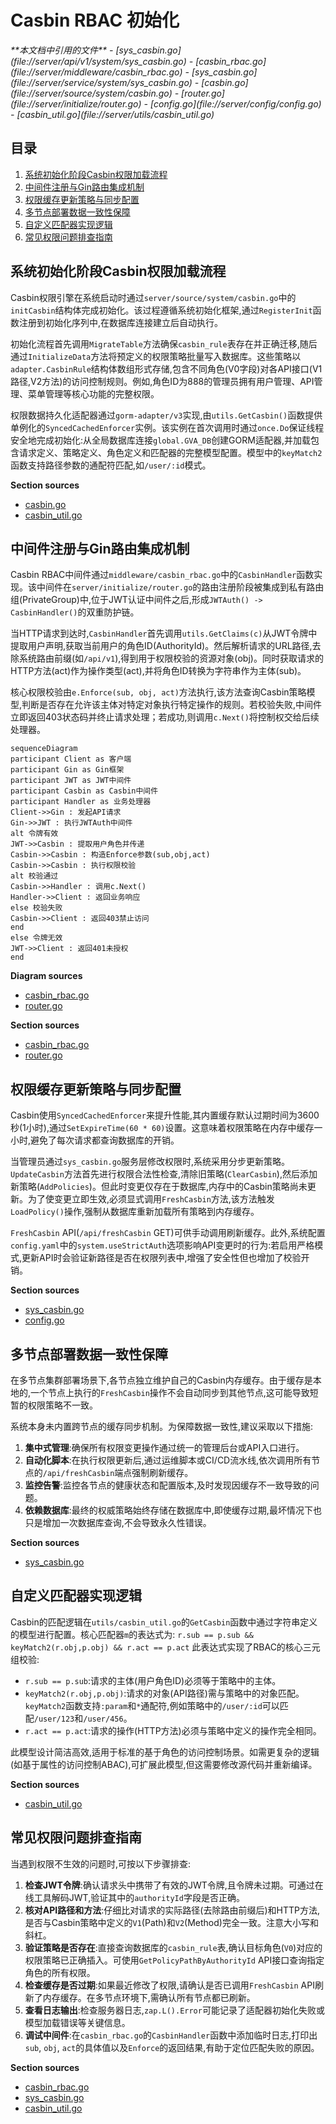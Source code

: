 # Casbin RBAC 初始化

<cite>
**本文档中引用的文件**
- [sys_casbin.go](file://server/api/v1/system/sys_casbin.go)
- [casbin_rbac.go](file://server/middleware/casbin_rbac.go)
- [sys_casbin.go](file://server/service/system/sys_casbin.go)
- [casbin.go](file://server/source/system/casbin.go)
- [router.go](file://server/initialize/router.go)
- [config.go](file://server/config/config.go)
- [casbin_util.go](file://server/utils/casbin_util.go)
</cite>

## 目录
1. [系统初始化阶段Casbin权限加载流程](#系统初始化阶段casbin权限加载流程)
2. [中间件注册与Gin路由集成机制](#中间件注册与gin路由集成机制)
3. [权限缓存更新策略与同步配置](#权限缓存更新策略与同步配置)
4. [多节点部署数据一致性保障](#多节点部署数据一致性保障)
5. [自定义匹配器实现逻辑](#自定义匹配器实现逻辑)
6. [常见权限问题排查指南](#常见权限问题排查指南)

## 系统初始化阶段Casbin权限加载流程

Casbin权限引擎在系统启动时通过`server/source/system/casbin.go`中的`initCasbin`结构体完成初始化。该过程遵循系统初始化框架,通过`RegisterInit`函数注册到初始化序列中,在数据库连接建立后自动执行。

初始化流程首先调用`MigrateTable`方法确保`casbin_rule`表存在并正确迁移,随后通过`InitializeData`方法将预定义的权限策略批量写入数据库。这些策略以`adapter.CasbinRule`结构体数组形式存储,包含不同角色(V0字段)对各API接口(V1路径,V2方法)的访问控制规则。例如,角色ID为888的管理员拥有用户管理、API管理、菜单管理等核心功能的完整权限。

权限数据持久化适配器通过`gorm-adapter/v3`实现,由`utils.GetCasbin()`函数提供单例化的`SyncedCachedEnforcer`实例。该实例在首次调用时通过`once.Do`保证线程安全地完成初始化:从全局数据库连接`global.GVA_DB`创建GORM适配器,并加载包含请求定义、策略定义、角色定义和匹配器的完整模型配置。模型中的`keyMatch2`函数支持路径参数的通配符匹配,如`/user/:id`模式。

**Section sources**
- [casbin.go](file://server/source/system/casbin.go#L0-L303)
- [casbin_util.go](file://server/utils/casbin_util.go#L18-L51)

## 中间件注册与Gin路由集成机制

Casbin RBAC中间件通过`middleware/casbin_rbac.go`中的`CasbinHandler`函数实现。该中间件在`server/initialize/router.go`的路由注册阶段被集成到私有路由组(PrivateGroup)中,位于JWT认证中间件之后,形成`JWTAuth() -> CasbinHandler()`的双重防护链。

当HTTP请求到达时,`CasbinHandler`首先调用`utils.GetClaims(c)`从JWT令牌中提取用户声明,获取当前用户的角色ID(AuthorityId)。然后解析请求的URL路径,去除系统路由前缀(如`/api/v1`),得到用于权限校验的资源对象(obj)。同时获取请求的HTTP方法(act)作为操作类型(act),并将角色ID转换为字符串作为主体(sub)。

核心权限校验由`e.Enforce(sub, obj, act)`方法执行,该方法查询Casbin策略模型,判断是否存在允许该主体对特定对象执行特定操作的规则。若校验失败,中间件立即返回403状态码并终止请求处理；若成功,则调用`c.Next()`将控制权交给后续处理器。

```mermaid
sequenceDiagram
participant Client as 客户端
participant Gin as Gin框架
participant JWT as JWT中间件
participant Casbin as Casbin中间件
participant Handler as 业务处理器
Client->>Gin : 发起API请求
Gin->>JWT : 执行JWTAuth中间件
alt 令牌有效
JWT->>Casbin : 提取用户角色并传递
Casbin->>Casbin : 构造Enforce参数(sub,obj,act)
Casbin->>Casbin : 执行权限校验
alt 校验通过
Casbin->>Handler : 调用c.Next()
Handler->>Client : 返回业务响应
else 校验失败
Casbin->>Client : 返回403禁止访问
end
else 令牌无效
JWT->>Client : 返回401未授权
end
```

**Diagram sources**
- [casbin_rbac.go](file://server/middleware/casbin_rbac.go#L0-L33)
- [router.go](file://server/initialize/router.go#L105-L122)

**Section sources**
- [casbin_rbac.go](file://server/middleware/casbin_rbac.go#L0-L33)
- [router.go](file://server/initialize/router.go#L105-L122)

## 权限缓存更新策略与同步配置

Casbin使用`SyncedCachedEnforcer`来提升性能,其内置缓存默认过期时间为3600秒(1小时),通过`SetExpireTime(60 * 60)`设置。这意味着权限策略在内存中缓存一小时,避免了每次请求都查询数据库的开销。

当管理员通过`sys_casbin.go`服务层修改权限时,系统采用分步更新策略。`UpdateCasbin`方法首先进行权限合法性检查,清除旧策略(`ClearCasbin`),然后添加新策略(`AddPolicies`)。但此时变更仅存在于数据库,内存中的Casbin策略尚未更新。为了使变更立即生效,必须显式调用`FreshCasbin`方法,该方法触发`LoadPolicy()`操作,强制从数据库重新加载所有策略到内存缓存。

`FreshCasbin` API(`/api/freshCasbin` GET)可供手动调用刷新缓存。此外,系统配置`config.yaml`中的`system.useStrictAuth`选项影响API变更时的行为:若启用严格模式,更新API时会验证新路径是否在权限列表中,增强了安全性但也增加了校验开销。

**Section sources**
- [sys_casbin.go](file://server/service/system/sys_casbin.go#L141-L172)
- [config.go](file://server/config/config.go#L0-L40)

## 多节点部署数据一致性保障

在多节点集群部署场景下,各节点独立维护自己的Casbin内存缓存。由于缓存是本地的,一个节点上执行的`FreshCasbin`操作不会自动同步到其他节点,这可能导致短暂的权限策略不一致。

系统本身未内置跨节点的缓存同步机制。为保障数据一致性,建议采取以下措施:
1. **集中式管理**:确保所有权限变更操作通过统一的管理后台或API入口进行。
2. **自动化脚本**:在执行权限更新后,通过运维脚本或CI/CD流水线,依次调用所有节点的`/api/freshCasbin`端点强制刷新缓存。
3. **监控告警**:监控各节点的健康状态和配置版本,及时发现因缓存不一致导致的问题。
4. **依赖数据库**:最终的权威策略始终存储在数据库中,即使缓存过期,最坏情况下也只是增加一次数据库查询,不会导致永久性错误。

**Section sources**
- [sys_casbin.go](file://server/service/system/sys_casbin.go#L170-L172)

## 自定义匹配器实现逻辑

Casbin的匹配逻辑在`utils/casbin_util.go`的`GetCasbin`函数中通过字符串定义的模型进行配置。核心匹配器`m`的表达式为:
`r.sub == p.sub && keyMatch2(r.obj,p.obj) && r.act == p.act`
此表达式实现了RBAC的核心三元组校验:
- `r.sub == p.sub`:请求的主体(用户角色ID)必须等于策略中的主体。
- `keyMatch2(r.obj,p.obj)`:请求的对象(API路径)需与策略中的对象匹配。`keyMatch2`函数支持`:param`和`*`通配符,例如策略中的`/user/:id`可以匹配`/user/123`和`/user/456`。
- `r.act == p.act`:请求的操作(HTTP方法)必须与策略中定义的操作完全相同。

此模型设计简洁高效,适用于标准的基于角色的访问控制场景。如需更复杂的逻辑(如基于属性的访问控制ABAC),可扩展此模型,但这需要修改源代码并重新编译。

**Section sources**
- [casbin_util.go](file://server/utils/casbin_util.go#L18-L51)

## 常见权限问题排查指南

当遇到权限不生效的问题时,可按以下步骤排查:

1.  **检查JWT令牌**:确认请求头中携带了有效的JWT令牌,且令牌未过期。可通过在线工具解码JWT,验证其中的`authorityId`字段是否正确。
2.  **核对API路径和方法**:仔细比对请求的实际路径(去除路由前缀后)和HTTP方法,是否与Casbin策略中定义的`V1`(Path)和`V2`(Method)完全一致。注意大小写和斜杠。
3.  **验证策略是否存在**:直接查询数据库的`casbin_rule`表,确认目标角色(`V0`)对应的权限策略已正确插入。可使用`GetPolicyPathByAuthorityId` API接口查询指定角色的所有权限。
4.  **检查缓存是否过期**:如果最近修改了权限,请确认是否已调用`FreshCasbin` API刷新了内存缓存。在多节点环境下,需确认所有节点都已刷新。
5.  **查看日志输出**:检查服务器日志,`zap.L().Error`可能记录了适配器初始化失败或模型加载错误等关键信息。
6.  **调试中间件**:在`casbin_rbac.go`的`CasbinHandler`函数中添加临时日志,打印出`sub`, `obj`, `act`的具体值以及`Enforce`的返回结果,有助于定位匹配失败的原因。

**Section sources**
- [casbin_rbac.go](file://server/middleware/casbin_rbac.go#L0-L33)
- [sys_casbin.go](file://server/service/system/sys_casbin.go#L170-L172)
- [casbin_util.go](file://server/utils/casbin_util.go#L18-L51)